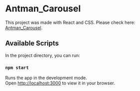 # Antman_Carousel

This project was made with React and CSS. Please check here: [Antman_Carousel](https://antman-quantumania.netlify.app/).

## Available Scripts

In the project directory, you can run:

### `npm start`

Runs the app in the development mode.\
Open [http://localhost:3000](http://localhost:3000) to view it in your browser.
